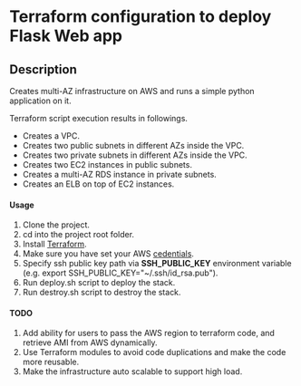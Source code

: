 # Terraform configuration to deploy Flask Web app

## Description

Creates multi-AZ infrastructure on AWS and runs a simple python application on it.

Terraform script execution results in followings.
- Creates a VPC.
- Creates two public subnets in different AZs inside the VPC.
- Creates two private subnets in different AZs inside the VPC.
- Creates two EC2 instances in public subnets.
- Creates a multi-AZ RDS instance in private subnets.
- Creates an ELB on top of EC2 instances.


#### Usage

1. Clone the project.
2. cd into the project root folder.  
3. Install [Terraform](https://www.terraform.io/downloads.html).
4. Make sure you have set your AWS [cedentials](https://docs.aws.amazon.com/sdk-for-java/v1/developer-guide/setup-credentials.html).
5. Specify ssh public key path via **SSH_PUBLIC_KEY** environment variable (e.g. export SSH_PUBLIC_KEY="~/.ssh/id_rsa.pub").   
5. Run deploy.sh script to deploy the stack.
6. Run destroy.sh script to destroy the stack. 

#### TODO

1. Add ability for users to pass the AWS region to terraform code, and retrieve AMI from AWS dynamically.
2. Use Terraform modules to avoid code duplications and make the code more reusable.
3. Make the infrastructure auto scalable to support high load.
